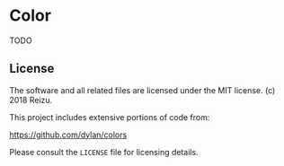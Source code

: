 # Color

TODO

## License

The software and all related files are licensed under the MIT license.
(c) 2018 Reizu.

This project includes extensive portions of code from:

https://github.com/dylan/colors

Please consult the `LICENSE` file for licensing details.
